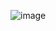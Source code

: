 ![image](https://github.com/MeghaVaddi/Online-Cake-shop-website/assets/165870905/065ce136-a2a3-425b-b0bb-e2d0990cd134)
